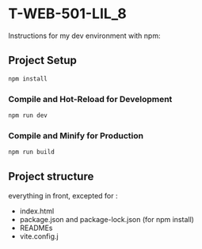 # T-WEB-501-LIL_8

Instructions for my dev environment with npm:

## Project Setup

```sh
npm install
```

### Compile and Hot-Reload for Development

```sh
npm run dev
```

### Compile and Minify for Production

```sh
npm run build
```

## Project structure

everything in front, excepted for :
- index.html
- package.json and package-lock.json (for npm install)
- READMEs
- vite.config.j